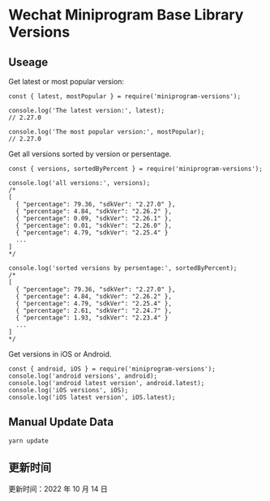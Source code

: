 
# Wechat Miniprogram Base Library Versions

## Useage

Get latest or most popular version:

```;
const { latest, mostPopular } = require('miniprogram-versions');

console.log('The latest version:', latest);
// 2.27.0

console.log('The most popular version:', mostPopular);
// 2.27.0

```

Get all versions sorted by version or persentage.

```
const { versions, sortedByPercent } = require('miniprogram-versions');

console.log('all versions:', versions);
/*
[
  { "percentage": 79.36, "sdkVer": "2.27.0" },
  { "percentage": 4.84, "sdkVer": "2.26.2" },
  { "percentage": 0.09, "sdkVer": "2.26.1" },
  { "percentage": 0.01, "sdkVer": "2.26.0" },
  { "percentage": 4.79, "sdkVer": "2.25.4" }
  ...
]
*/

console.log('sorted versions by persentage:', sortedByPercent);
/*
[
  { "percentage": 79.36, "sdkVer": "2.27.0" },
  { "percentage": 4.84, "sdkVer": "2.26.2" },
  { "percentage": 4.79, "sdkVer": "2.25.4" },
  { "percentage": 2.61, "sdkVer": "2.24.7" },
  { "percentage": 1.93, "sdkVer": "2.23.4" }
  ...
]
*/
```

Get versions in iOS or Android.

```
const { android, iOS } = require('miniprogram-versions');
console.log('android versions', android);
console.log('android latest version', android.latest);
console.log('iOS versions', iOS);
console.log('iOS latest version', iOS.latest);
```

## Manual Update Data

```
yarn update
```

## 更新时间

更新时间：2022 年 10 月 14 日

